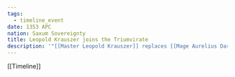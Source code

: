 ```yaml
---
tags:
  - timeline_event
date: 1353 APC
nation: Saxum Sovereignty
title: Leopold Krauszer joins the Triumvirate
description: '"[[Master Leopold Krauszer]] replaces [[Mage Aurelius Darken]] on [[The Saxum Triumvirate]]"'
---
```

[[Timeline]]